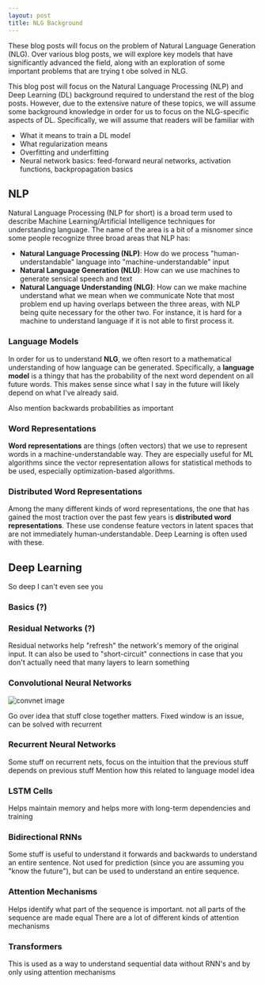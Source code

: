 ```yaml
---
layout: post
title: NLG Background
---
```


These blog posts will focus on the problem of Natural Language Generation (NLG). Over various blog posts, we will explore key models that have significantly advanced the field, along with an exploration of some important problems that are trying t obe solved in NLG.

This blog post will focus on the Natural Language Processing (NLP) and Deep Learning (DL) background required to understand the rest of the blog posts. However, due to the extensive nature of these topics, we will assume some background knowledge in order for us to focus on the NLG-specific aspects of DL. Specifically, we will assume that readers will be familiar with
- What it means to train a DL model
- What regularization means
- Overfitting and underfitting
- Neural network basics: feed-forward neural networks, activation functions, backpropagation basics


## NLP

Natural Language Processing (NLP for short) is a broad term used to describe Machine Learning/Artificial Intelligence techniques for understanding language. The name of the area is a bit of a misnomer since some people recognize three broad areas that NLP has:
- **Natural Language Processing (NLP)**: How do we process "human-understandable" language into "machine-understandable" input
- **Natural Language Generation (NLU)**: How can we use machines to generate sensical speech and text
- **Natural Language Understanding (NLG)**: How can we make machine understand what we mean when we communicate
Note that most problem end up having overlaps between the three areas, with NLP being quite necessary for the other two. For instance, it is hard for a machine to understand language if it is not able to first process it.

### Language Models

In order for us to understand **NLG**, we often resort to a mathematical understanding of how language can be generated. Specifically, a **language model** is a thingy that has the probability of the next word dependent on all future words. This makes sense since what I say in the future will likely depend on what I've already said.

Also mention backwards probabilities as important


### Word Representations

**Word representations** are things (often vectors) that we use to represent words in a machine-understandable way. They are especially useful for ML algorithms since the vector representation allows for statistical methods to be used, especially optimization-based algorithms.


### Distributed Word Representations

Among the many different kinds of word representations, the one that has gained the most traction over the past few years is **distributed word representations**. These use condense feature vectors in latent spaces that are not immediately human-understandable. Deep Learning is often used with these.


## Deep Learning

So deep I can't even see you


### Basics (?)


### Residual Networks (?)

Residual networks help "refresh" the network's memory of the original input. It can also be used to "short-circuit" connections in case that you don't actually need that many layers to learn something


### Convolutional Neural Networks

![convnet image]({{site.baseurl}}/images/convnet-kdnuggets.png)

Go over idea that stuff close together matters.
Fixed window is an issue, can be solved with recurrent

### Recurrent Neural Networks

Some stuff on recurrent nets, focus on the intuition that the previous stuff depends on previous stuff
Mention how this related to language model idea

### LSTM Cells

Helps maintain memory and helps more with long-term dependencies and training

### Bidirectional RNNs

Some stuff is useful to understand it forwards and backwards to understand an entire sentence. Not used for prediction (since you are assuming you "know the future"), but can be used to understand an entire sequence.


### Attention Mechanisms

Helps identify what part of the sequence is important. not all parts of the sequence are made equal
 There are a lot of different kinds of attention mechanisms


### Transformers

This is used as a way to understand sequential data without RNN's and by only using attention mechanisms